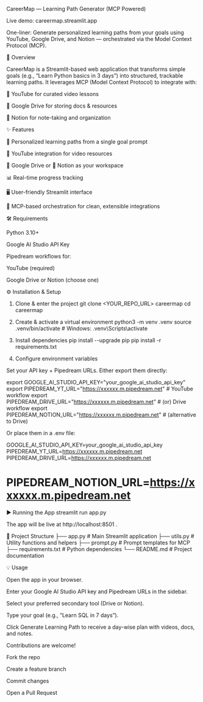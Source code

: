 CareerMap — Learning Path Generator (MCP Powered)

Live demo: careermap.streamlit.app

One-liner: Generate personalized learning paths from your goals using YouTube, Google Drive, and Notion — orchestrated via the Model Context Protocol (MCP).

🚀 Overview

CareerMap is a Streamlit-based web application that transforms simple goals (e.g., “Learn Python basics in 3 days”) into structured, trackable learning paths.
It leverages MCP (Model Context Protocol) to integrate with:

🎥 YouTube for curated video lessons

📁 Google Drive for storing docs & resources

📝 Notion for note-taking and organization

✨ Features

🎯 Personalized learning paths from a single goal prompt

🎥 YouTube integration for video resources

📁 Google Drive or 📝 Notion as your workspace

📊 Real-time progress tracking

🖥️ User-friendly Streamlit interface

🔌 MCP-based orchestration for clean, extensible integrations

🛠️ Requirements

Python 3.10+

Google AI Studio API Key

Pipedream
 workflows for:

YouTube (required)

Google Drive or Notion (choose one)

⚙️ Installation & Setup
1. Clone & enter the project
git clone <YOUR_REPO_URL> careermap
cd careermap

2. Create & activate a virtual environment
python3 -m venv .venv
source .venv/bin/activate   # Windows: .venv\Scripts\activate

3. Install dependencies
pip install --upgrade pip
pip install -r requirements.txt

4. Configure environment variables

Set your API key + Pipedream URLs. Either export them directly:

export GOOGLE_AI_STUDIO_API_KEY="your_google_ai_studio_api_key"
export PIPEDREAM_YT_URL="https://xxxxxx.m.pipedream.net"     # YouTube workflow
export PIPEDREAM_DRIVE_URL="https://xxxxxx.m.pipedream.net"  # (or) Drive workflow
export PIPEDREAM_NOTION_URL="https://xxxxxx.m.pipedream.net" # (alternative to Drive)


Or place them in a .env file:

GOOGLE_AI_STUDIO_API_KEY=your_google_ai_studio_api_key
PIPEDREAM_YT_URL=https://xxxxxx.m.pipedream.net
PIPEDREAM_DRIVE_URL=https://xxxxxx.m.pipedream.net
# PIPEDREAM_NOTION_URL=https://xxxxxx.m.pipedream.net

▶️ Running the App
streamlit run app.py


The app will be live at http://localhost:8501
.

📂 Project Structure
├── app.py              # Main Streamlit application
├── utils.py            # Utility functions and helpers
├── prompt.py           # Prompt templates for MCP
├── requirements.txt    # Python dependencies
└── README.md           # Project documentation

💡 Usage

Open the app in your browser.

Enter your Google AI Studio API key and Pipedream URLs in the sidebar.

Select your preferred secondary tool (Drive or Notion).

Type your goal (e.g., “Learn SQL in 7 days”).

Click Generate Learning Path to receive a day-wise plan with videos, docs, and notes.


Contributions are welcome!

Fork the repo

Create a feature branch

Commit changes

Open a Pull Request
